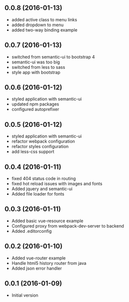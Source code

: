 ## 0.0.8 (2016-01-13)

* added active class to menu links
* added dropdown to menu
* added two-way binding example

## 0.0.7 (2016-01-13)

* switched from semantic-ui to bootstrap 4
* semantic-ui was too big
* switched from less to sass
* style app with bootstrap

## 0.0.6 (2016-01-12)

* styled application with semantic-ui
* updated npm packages
* configured autoprefixer

## 0.0.5 (2016-01-12)

* styled application with semantic-ui
* refactor webpack configuration
* refactor styles configuration
* add less-css support

## 0.0.4 (2016-01-11)

* fixed 404 status code in routing
* fixed hot reload issues with images and fonts
* Added jquery and semantic-ui
* Added file loader for fonts

## 0.0.3 (2016-01-11)

* Added basic vue-resource example
* Configured proxy from webpack-dev-server to backend
* Added .editorconfig

## 0.0.2 (2016-01-10)

* Added vue-router example
* Handle html5 history router from java 
* Added json error handler

## 0.0.1 (2016-01-09)

* Initial version
